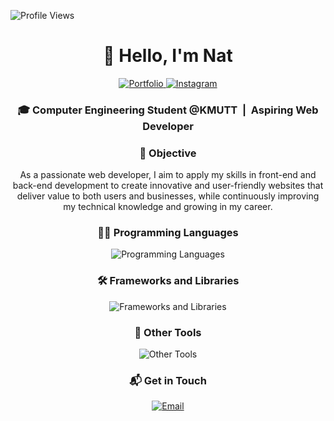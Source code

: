 ![Profile Views](https://komarev.com/ghpvc/?username=LuckyThanet&style=flat-square&color=brightgreen)
<div>
  <h1 align="center">🙈 Hello, I'm Nat</h1>
</div>

<div align="center">
    <a href="https://luckythanet.github.io/portfolio/" target="_blank">
    <img src="https://img.shields.io/badge/Portfolio-4CAF50?style=for-the-badge&logo=react&logoColor=61DAFB" alt="Portfolio"/>
    </a>
<a href="https://www.instagram.com/etantj._/" target="_blank">
  <img src="https://img.shields.io/badge/Instagram-4CAF50?style=for-the-badge&logo=instagram&logoColor=E4405F" alt="Instagram"/>
</a>

</div>

### <div align="center">🎓 Computer Engineering Student @KMUTT  &nbsp;|&nbsp; Aspiring Web Developer </div>
<div align= "center">  
  
### 🎯 Objective
As a passionate web developer, I aim to apply my skills in front-end and back-end development to create innovative and user-friendly websites that deliver value to both users and businesses, while continuously improving my technical knowledge and growing in my career.

### 👨‍💻 Programming Languages
![Programming Languages](https://skillicons.dev/icons?i=js,ts,c)

### 🛠️ Frameworks and Libraries
![Frameworks and Libraries](https://skillicons.dev/icons?i=nodejs,react,expressjs,tailwind,nextjs)

### 🔨 Other Tools
![Other Tools](https://skillicons.dev/icons?i=git,vscode,linux,vim,figma,mongodb)

### 📬 Get in Touch
  <a href="mailto:thanet.jomp@gmail.com">
    <img src="https://img.shields.io/badge/Send_Email-D14836?style=for-the-badge&logo=gmail&logoColor=white" alt="Email"/>
  </a>
</div>


